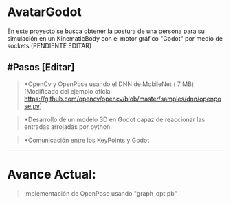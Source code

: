 # AvatarGodot

En este proyecto se busca obtener la postura de una persona para su simulación en un KinematicBody con el motor gráfico "Godot" por medio de sockets (PENDIENTE EDITAR)

#Pasos [Editar]
------
> *OpenCv y OpenPose usando el DNN de MobileNet ( 7 MB) [Modificado del ejemplo oficial  https://github.com/opencv/opencv/blob/master/samples/dnn/openpose.py]

> *Desarrollo de un modelo 3D en Godot capaz de reaccionar las entradas arrojadas por python.

> *Comunicación entre los KeyPoints y Godot

-------

# Avance Actual:

> Implementación de OpenPose usando "graph_opt.pb" 
